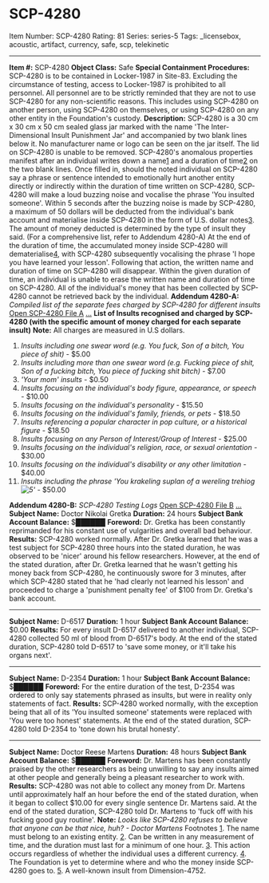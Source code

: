 # SCP-4280
Item Number: SCP-4280
Rating: 81
Series: series-5
Tags: _licensebox, acoustic, artifact, currency, safe, scp, telekinetic

---

**Item #:** SCP-4280
**Object Class:** Safe
**Special Containment Procedures:** SCP-4280 is to be contained in Locker-1987 in Site-83. Excluding the circumstance of testing, access to Locker-1987 is prohibited to all personnel.
All personnel are to be strictly reminded that they are not to use SCP-4280 for any non-scientific reasons. This includes using SCP-4280 on another person, using SCP-4280 on themselves, or using SCP-4280 on any other entity in the Foundation's custody.
**Description:** SCP-4280 is a 30 cm x 30 cm x 50 cm sealed glass jar marked with the name 'The Inter-Dimensional Insult Punishment Jar' and accompanied by two blank lines below it. No manufacturer name or logo can be seen on the jar itself. The lid on SCP-4280 is unable to be removed.
SCP-4280's anomalous properties manifest after an individual writes down a name[1](javascript:;) and a duration of time[2](javascript:;) on the two blank lines. Once filled in, should the noted individual on SCP-4280 say a phrase or sentence intended to emotionally hurt another entity directly or indirectly within the duration of time written on SCP-4280, SCP-4280 will make a loud buzzing noise and vocalise the phrase 'You insulted someone'.
Within 5 seconds after the buzzing noise is made by SCP-4280, a maximum of 50 dollars will be deducted from the individual's bank account and materialise inside SCP-4280 in the form of U.S. dollar notes[3](javascript:;). The amount of money deducted is determined by the type of insult they said. (For a comprehensive list, refer to Addendum 4280-A)
At the end of the duration of time, the accumulated money inside SCP-4280 will dematerialise[4](javascript:;), with SCP-4280 subsequently vocalising the phrase 'I hope you have learned your lesson'. Following that action, the written name and duration of time on SCP-4280 will disappear.
Within the given duration of time, an individual is unable to erase the written name and duration of time on SCP-4280. All of the individual's money that has been collected by SCP-4280 cannot be retrieved back by the individual.
**Addendum 4280-A:** _Compiled list of the separate fees charged by SCP-4280 for different insults_
[Open SCP-4280 File A](javascript:;)
[...](javascript:;)
**List of Insults recognised and charged by SCP-4280 (with the specific amount of money charged for each separate insult)**
**Note:** All charges are measured in U.S dollars.
  1. _Insults including one swear word (e.g. You fuck, Son of a bitch, You piece of shit)_ \- $5.00
  2. _Insults including more than one swear word (e.g. Fucking piece of shit, Son of a fucking bitch, You piece of fucking shit bitch)_ \- $7.00
  3. _'Your mom' insults_ \- $0.50
  4. _Insults focusing on the individual's body figure, appearance, or speech_ \- $10.00
  5. _Insults focusing on the individual's personality_ \- $15.50
  6. _Insults focusing on the individual's family, friends, or pets_ \- $18.50
  7. _Insults referencing a popular character in pop culture, or a historical figure_ \- $18.50
  8. _Insults focusing on any Person of Interest/Group of Interest_ \- $25.00
  9. _Insults focusing on the individual's religion, race, or sexual orientation_ \- $30.00
  10. _Insults focusing on the individual's disability or any other limitation_ \- $40.00
  11. _Insults including the phrase 'You krakeling suplan of a wereling trehiog![5](javascript:;)'_ \- $50.00

**Addendum 4280-B:** _SCP-4280 Testing Logs_
[Open SCP-4280 File B](javascript:;)
[...](javascript:;)
**Subject Name:** Doctor Nikolai Gretka
**Duration:** 24 hours
**Subject Bank Account Balance:** $██████
**Foreword:** Dr. Gretka has been constantly reprimanded for his constant use of vulgarities and overall bad behaviour.
**Results:** SCP-4280 worked normally. After Dr. Gretka learned that he was a test subject for SCP-4280 three hours into the stated duration, he was observed to be 'nicer' around his fellow researchers. However, at the end of the stated duration, after Dr. Gretka learned that he wasn't getting his money back from SCP-4280, he continuously swore for 3 minutes, after which SCP-4280 stated that he 'had clearly not learned his lesson' and proceeded to charge a 'punishment penalty fee' of $100 from Dr. Gretka's bank account.
* * *
**Subject Name:** D-6517
**Duration:** 1 hour
**Subject Bank Account Balance:** $0.00
**Results:** For every insult D-6517 delivered to another individual, SCP-4280 collected 50 ml of blood from D-6517's body. At the end of the stated duration, SCP-4280 told D-6517 to 'save some money, or it'll take his organs next'.
* * *
**Subject Name:** D-2354
**Duration:** 1 hour
**Subject Bank Account Balance:** $██████
**Foreword:** For the entire duration of the test, D-2354 was ordered to only say statements phrased as insults, but were in reality only statements of fact.
**Results:** SCP-4280 worked normally, with the exception being that all of its 'You insulted someone' statements were replaced with 'You were too honest' statements. At the end of the stated duration, SCP-4280 told D-2354 to 'tone down his brutal honesty'.
* * *
**Subject Name:** Doctor Reese Martens
**Duration:** 48 hours
**Subject Bank Account Balance:** $██████
**Foreword:** Dr. Martens has been constantly praised by the other researchers as being unwilling to say any insults aimed at other people and generally being a pleasant researcher to work with.
**Results:** SCP-4280 was not able to collect any money from Dr. Martens until approximately half an hour before the end of the stated duration, when it began to collect $10.00 for every single sentence Dr. Martens said. At the end of the stated duration, SCP-4280 told Dr. Martens to 'fuck off with his fucking good guy routine'.
**Note:** _Looks like SCP-4280 refuses to believe that anyone can be that nice, huh? - Doctor Martens_
Footnotes
[1](javascript:;). The name must belong to an existing entity.
[2](javascript:;). Can be written in any measurement of time, and the duration must last for a minimum of one hour.
[3](javascript:;). This action occurs regardless of whether the individual uses a different currency.
[4](javascript:;). The Foundation is yet to determine where and who the money inside SCP-4280 goes to.
[5](javascript:;). A well-known insult from Dimension-4752.